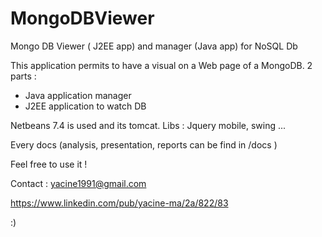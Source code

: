 MongoDBViewer
=============

Mongo DB Viewer ( J2EE app) and manager (Java app) for NoSQL Db

This application permits to have a visual on a Web page of a MongoDB. 
2 parts : 
- Java application manager
- J2EE application to watch DB

Netbeans 7.4 is used and its tomcat. 
Libs : Jquery mobile, swing ...

Every docs (analysis, presentation, reports can be find in /docs )

Feel free to use it !

Contact : yacine1991@gmail.com

https://www.linkedin.com/pub/yacine-ma/2a/822/83

:)

